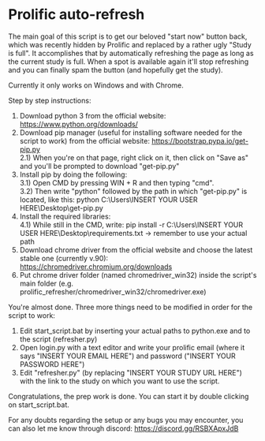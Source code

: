 # Prolific auto-refresh

The main goal of this script is to get our beloved "start now" button back, which was recently hidden by Prolific and replaced by a rather ugly "Study is full". It accomplishes that by automatically refreshing the page as long as the current study is full. When a spot is available again it'll stop refreshing and you can finally spam the button (and hopefully get the study).

Currently it only works on Windows and with Chrome.

Step by step instructions:

1) Download python 3 from the official website: https://www.python.org/downloads/
2) Download pip manager (useful for installing software needed for the script to work) from the official website: https://bootstrap.pypa.io/get-pip.py \
    2.1) When you're on that page, right click on it, then click on "Save as" and you'll be prompted to download "get-pip.py"
3) Install pip by doing the following: \
    3.1) Open CMD by pressing WIN + R and then typing "cmd". \
    3.2) Then write "python" followed by the path in which "get-pip.py" is located, like this: python C:\Users\INSERT YOUR USER HERE\Desktop\get-pip.py
4) Install the required libraries: \
    4.1) While still in the CMD, write: pip install -r C:\Users\INSERT YOUR USER HERE\Desktop\requirements.txt -> remember to use your actual path
5) Download chrome driver from the official website and choose the latest stable one (currently v.90): https://chromedriver.chromium.org/downloads
6) Put chrome driver folder (named chromedriver_win32) inside the script's main folder (e.g. prolific_refresher/chromedriver_win32/chromedriver.exe)

You're almost done. Three more things need to be modified in order for the script to work:

1) Edit start_script.bat by inserting your actual paths to python.exe and to the script (refresher.py)
2) Open login.py with a text editor and write your prolific email (where it says "INSERT YOUR EMAIL HERE") and password ("INSERT YOUR PASSWORD HERE")
3) Edit "refresher.py" (by replacing "INSERT YOUR STUDY URL HERE") with the link to the study on which you want to use the script.

Congratulations, the prep work is done. You can start it by double clicking on start_script.bat.



For any doubts regarding the setup or any bugs you may encounter, you can also let me know through discord: https://discord.gg/RSBXApxJdB
